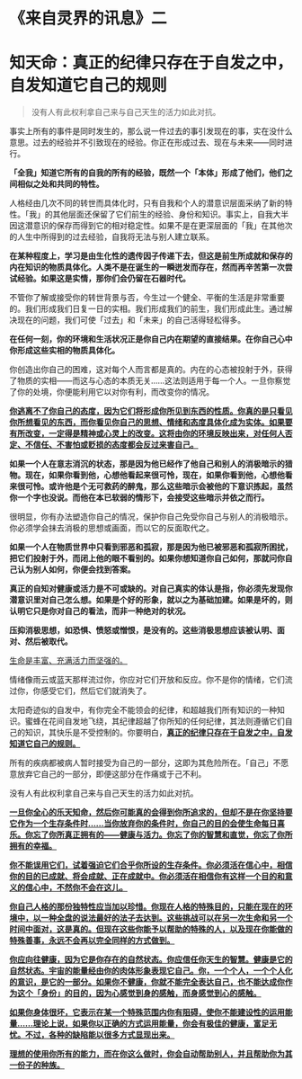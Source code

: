 # 《来自灵界的讯息》二

# 知天命：真正的纪律只存在于自发之中，自发知道它自己的规则

> 没有人有此权利拿自己来与自己天生的活力如此对抗。

事实上所有的事件是同时发生的，那么说一件过去的事引发现在的事，实在没什么意思。过去的经验并不引致现在的经验。你正在形成过去、现在与未来——同时进行。

**「全我」知道它所有的自我的所有的经验，既然一个「本体」形成了他们，他们之间相似之处和共同的特性。**

人格经由几次不同的转世而具体化时，只有自我和个人的潜意识层面采纳了新的特性。「我」的其他层面还保留了它们前生的经验、身份和知识。事实上，自我大半因这潜意识的保存而得到它的相对稳定性。如果不是在更深层面的「我」在其他次的人生中所得到的过去经验，自我将无法与别人建立联系。

**在某种程度上，学习是由生化性的遗传因子传递下去，但这是前生所成就和保存的内在知识的物质具体化。人类不是在诞生的一瞬迸发而存在，然而再辛苦第一次尝试经验。如果这是实情，那你们会仍留在石器时代。**

不管你了解或接受你的转世背景与否，今生过一个健全、平衡的生活是非常重要的。我们形成我们日复一日的实相。我们形成我们的前生，我们形成此生。通过解决现在的问题，我们可使「过去」和「未来」的自己活得轻松得多。

**在任何一刻，你的环境和生活状况正是你自己内在期望的直接结果。在你自己心中你形成这些实相的物质具体化。**

你创造出你自己的困难，这对每个人而言都是真的。内在的心态被投射于外，获得了物质的实相——而这与心态的本质无关……这法则适用于每一个人。一旦你察觉了你的处境，你便能利用它以对你有利，而改变你的情况。

**<u>你逃离不了你自己的态度，因为它们将形成你所见到东西的性质。你真的是只看见你所想看见的东西，而你看见你自己的思想、情绪和态度具体化成为实体。如果要有所改变，一定得是精神或心灵上的改变。这将由你的环境反映出来，对任何人否定、不信任、不害怕或贬损的态度都会反过来害自己。</u>**

**如果一个人在意志消沉的状态，那是因为他已经作了他自己和别人的消极暗示的猎物。现在，如果你看到他，心想他看起来很可怜，现在，如果你看到他，心想他看来很可怜。或许他是个无可救药的醉鬼，那么这些暗示会被他的下意识拣起，虽然你一个字也没说。而他在本已软弱的情形下，会接受这些暗示并依之而行。**

很明显，你有办法塑造你自己的情况，保护你自己免受你自己与别人的消极暗示。你必须学会抹去消极的思想或画面，而以它的反面取代之。

**如果一个人在物质世界中只看到邪恶和孤寂，那是因为他已被邪恶和孤寂所困扰，把它们投射于外，而闭上他的眼不看别的。如果你想知道你自己如何，那就问你自己认为别人如何，你便会找到答案。**

**真正的自知对健康或活力是不可或缺的。对自己真实的体认是指，你必须先发现你潜意识里对自己怎么想。如果是个好的形象，就以之为基础加建。如果是坏的，则认明它只是你对自己的看法，而非一种绝对的状况。**

**压抑消极思想，如恐惧、愤怒或憎恨，是没有的。这些消极思想应该被认明、面对、然后被取代。**

<u>生命是丰富、充满活力而坚强的。</u>

情绪像雨云或蓝天那样流过你，你应对它们开放和反应。你不是你的情绪，它们流过你，你感受它们，然后它们就消失了。

太阳奇迹似的自发中，有你完全不能领会的纪律，和超越我们所有知识的一种知识。蜜蜂在花间自发地飞绕，其纪律超越了你所知的任何纪律，其法则遵循它们自己的知识，其快乐是不受控制的。你要明白，**<u>真正的纪律只存在于自发之中，自发知道它自己的规则。</u>**

所有的疾病都被病人暂时接受为自己的一部分，这即为其危险所在。「自己」不愿意放弃它自己的一部分，即便这部分在作痛或于己不利。

没有人有此权利拿自己来与自己天生的活力如此对抗。

<u>**一旦你全心的乐天知命，然后你可能真的会得到你所追求的，但却不是在你坚持要它作为一个生存条件时……当你放弃你的条件时，你自己的目的会使生命每日喜乐。你忘了你所真正拥有的——健康与活力。你忘了你的智慧和直觉，你忘了你所拥有的幸福。**</u>

<u>**你不能误用它们，试着强迫它们合乎你所设的生存条件。你必须活在信心中，相信你的目的已成就、将会成就、正在成就中。你必须活在相信你有这样一个目的和意义的信心中，不然你不会在这儿。**</u>

<u>**你自己人格的那份独特性应当加以珍惜。你现在人格的特殊目的，只能在现在的环境中，以一种全盘的说法最好的法子去达到。这些挑战可以在另一次生命和另一个时间中面对，这是真的。但现在这些你能予以帮助的特殊的人，以及现在你能做的特殊善事，永远不会再以完全同样的方式做到。**</u>

<u>**你应向往健康，因为它是你存在的自然状态。你应信任你天生的智慧。健康是它的自然状态。宇宙的能量经由你的肉体形象表现它自己。你，一个个人，一个个人化的意识，是它的一部分。如果你不健康，你就不能完全表达自己，也不能达成你作为这个「身份」的目的，因为心感觉到身的感触，而身感觉到心的感触。**</u>

<u>**如果你身体很坏，它表示在某一个特殊范围内你有阻碍，使你不能建设性的运用能量……理论上说，如果你以正确的方式运用能量，你会有极佳的健康，富足无忧。不过，各种的缺陷能以很多方式显现出来。**</u>

<u>**理想的使用你所有的能力，而在你这么做时，你会自动帮助别人，并且帮助你为其一份子的种族。**</u>

